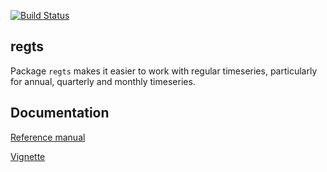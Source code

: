 [![Build Status](https://travis-ci.org/timemod/regts.svg?branch=master)](https://travis-ci.org/timemod/regts)

## regts

Package `regts` makes it easier to work with regular timeseries, particularly for annual, quarterly and monthly timeseries.

## Documentation

[Reference manual](regts.pdf)

[Vignette](pkg/vignettes/regts.pdf)

